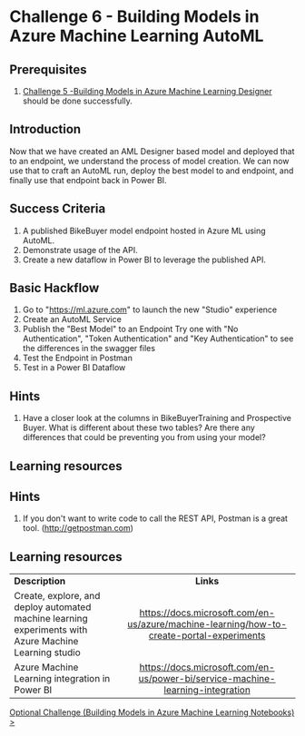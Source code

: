 # Challenge 6 - Building Models in Azure Machine Learning AutoML

## Prerequisites

1. [Challenge 5 -Building Models in Azure Machine Learning Designer](./05-AMLDesigner.md) should be done successfully.

## Introduction

Now that we have created an AML Designer based model and deployed that to an endpoint, we understand the process of model creation.  We can now use that to craft an AutoML run, deploy the best model to and endpoint, and finally use that endpoint back in Power BI.

## Success Criteria
1.  A published BikeBuyer model endpoint hosted in Azure ML using AutoML.
1.  Demonstrate usage of the API.
1.  Create a new dataflow in Power BI to leverage the published API.

## Basic Hackflow
1. Go to "https://ml.azure.com" to launch the new "Studio" experience 
1. Create an AutoML Service
1. Publish the "Best Model" to an Endpoint
    Try one with "No Authentication", "Token Authentication" and "Key Authentication" to see the differences in the swagger files
1. Test the Endpoint in Postman
1. Test in a Power BI Dataflow

## Hints

1.  Have a closer look at the columns in BikeBuyerTraining and Prospective Buyer.  What is different about these two tables?  Are there any differences that could be preventing you from using your model?

## Learning resources

## Hints
1.  If you don't want to write code to call the REST API, Postman is a great tool. (http://getpostman.com)


## Learning resources

|                                            |                                                                                                                                                       |
| ------------------------------------------ | :---------------------------------------------------------------------------------------------------------------------------------------------------: |
| **Description**                            |                                                                       **Links**                                                                       |
| Create, explore, and deploy automated machine learning experiments with Azure Machine Learning studio                    |        <https://docs.microsoft.com/en-us/azure/machine-learning/how-to-create-portal-experiments>         |
| Azure Machine Learning integration in Power BI | <https://docs.microsoft.com/en-us/power-bi/service-machine-learning-integration> |


[Optional Challenge (Building Models in Azure Machine Learning Notebooks) >](./07-AMLNotebooks.md)